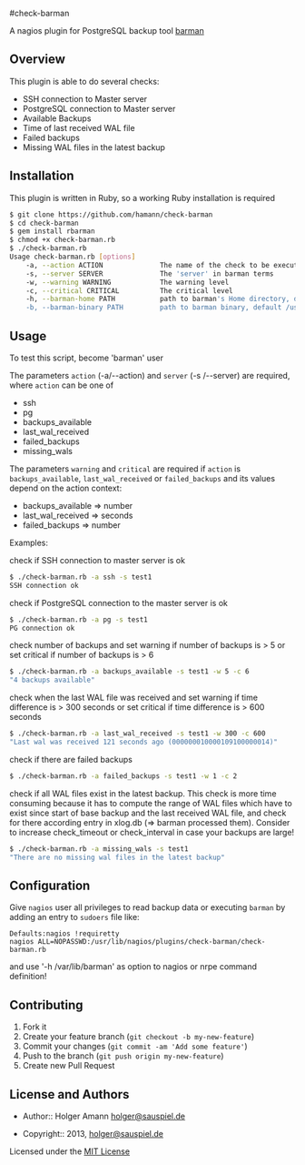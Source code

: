 #check-barman

A nagios plugin for PostgreSQL backup tool [barman](http://www.pgbarman.org)


## Overview

This plugin is able to do several checks:

* SSH connection to Master server
* PostgreSQL connection to Master server
* Available Backups
* Time of last received WAL file
* Failed backups
* Missing WAL files in the latest backup


## Installation

This plugin is written in Ruby, so a working Ruby installation is required

```sh
$ git clone https://github.com/hamann/check-barman
$ cd check-barman
$ gem install rbarman
$ chmod +x check-barman.rb
$ ./check-barman.rb
Usage check-barman.rb [options]
    -a, --action ACTION              The name of the check to be executed
    -s, --server SERVER              The 'server' in barman terms
    -w, --warning WARNING            The warning level
    -c, --critical CRITICAL          The critical level
    -h, --barman-home PATH           path to barman's Home directory, default /var/lib/barman
    -b, --barman-binary PATH         path to barman binary, default /usr/bin/barman
```

## Usage

To test this script, become 'barman' user

The parameters `action` (-a/--action) and `server` (-s /--server) are required, where `action` can be one of

* ssh
* pg
* backups_available
* last_wal_received
* failed_backups
* missing_wals

The parameters `warning` and `critical` are required if `action` is `backups_available`, `last_wal_received` or `failed_backups` and its values depend on the action context:

* backups_available => number
* last_wal_received => seconds
* failed_backups => number

Examples:

check if SSH connection to master server is ok

```sh
$ ./check-barman.rb -a ssh -s test1
SSH connection ok
```

check if PostgreSQL connection to the master server is ok
```sh
$ ./check-barman.rb -a pg -s test1
PG connection ok
```

check number of backups and set warning if number of backups is > 5 or set critical if number of backups is > 6 
```sh
$ ./check-barman.rb -a backups_available -s test1 -w 5 -c 6
"4 backups available"
```

check when the last WAL file was received and set warning if time difference is > 300 seconds or set critical if time difference is > 600 seconds
```sh
$ ./check-barman.rb -a last_wal_received -s test1 -w 300 -c 600
"Last wal was received 121 seconds ago (000000010000109100000014)"
```

check if there are failed backups
```sh
$ ./check-barman.rb -a failed_backups -s test1 -w 1 -c 2
```

check if all WAL files exist in the latest backup. This check is more time consuming because it has to compute the range of WAL files which have to exist since start of base backup and the last received WAL file, and check for there according entry in xlog.db (=> barman processed them). Consider to increase check_timeout or check_interval in case your backups are large!
```sh
$ ./check-barman.rb -a missing_wals -s test1
"There are no missing wal files in the latest backup"
```

## Configuration

Give `nagios` user all privileges to read backup data or executing `barman` by adding an entry to `sudoers` file like:
```
Defaults:nagios !requiretty
nagios ALL=NOPASSWD:/usr/lib/nagios/plugins/check-barman/check-barman.rb
```

and use '-h /var/lib/barman' as option to nagios or nrpe command definition!

## Contributing

1. Fork it
2. Create your feature branch (`git checkout -b my-new-feature`)
3. Commit your changes (`git commit -am 'Add some feature'`)
4. Push to the branch (`git push origin my-new-feature`)
5. Create new Pull Request


## License and Authors

* Author:: Holger Amann holger@sauspiel.de

* Copyright:: 2013, holger@sauspiel.de

Licensed under the [MIT License](http://opensource.org/licenses/mit-license.php)





